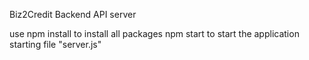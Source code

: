 Biz2Credit Backend API server

use npm install to install all packages
npm start to start the application 
starting file "server.js"